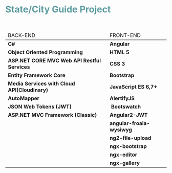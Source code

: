 <h1 style="color: #5e9ca0;">State/City Guide Project</h1>
<p>&nbsp; &nbsp;</p>
<table class="editorDemoTable">
<thead>
<tr style="height: 7px;">
<td style="height: 7px;">BACK-END</td>
<td style="height: 7px;">FRONT-END</td>
</tr>
</thead>
<tbody>
<tr style="height: 22px;">
<td style="height: 22px;"><strong>C#</strong></td>
<td style="height: 22px;"><strong>Angular&nbsp;</strong></td>
</tr>
<tr style="height: 18px;">
<td style="height: 18px;"><strong>Object Oriented Programming</strong></td>
<td style="height: 18px;"><strong>HTML 5</strong></td>
</tr>
<tr style="height: 18px;">
<td style="height: 18px;"><strong>ASP.NET CORE MVC Web API Restful Services</strong></td>
<td style="height: 18px;"><strong>CSS 3</strong></td>
</tr>
<tr style="height: 22px;">
<td style="height: 22px;"><strong>Entity Framework Core&nbsp;</strong></td>
<td style="height: 22px;"><strong>Bootstrap</strong></td>
</tr>
<tr style="height: 18px;">
<td style="height: 18px;"><strong>Media Services with Cloud API(Cloudinary)</strong></td>
<td style="height: 18px;"><strong>JavaScript ES 6,7+</strong></td>
</tr>
<tr style="height: 18px;">
<td style="height: 18px;"><strong>AutoMapper</strong></td>
<td style="height: 18px;"><strong>AlertifyJS</strong></td>
</tr>
<tr style="height: 18px;">
<td style="height: 18px;"><strong>JSON Web Tokens (JWT)</strong></td>
<td style="height: 18px;"><strong>&nbsp;Bootswatch</strong></td>
</tr>
<tr style="height: 18px;">
<td style="height: 18px;"><strong>ASP.NET MVC Framework (Classic)</strong></td>
<td style="height: 18px;"><strong>Angular2-JWT</strong></td>
</tr>
<tr style="height: 10.5px;">
<td style="height: 10.5px;">&nbsp;</td>
<td style="height: 10.5px;"><strong>angular-froala-wysiwyg</strong></td>
</tr>
<tr style="height: 18px;">
<td style="height: 18px;">&nbsp;</td>
<td style="height: 18px;"><strong>ng2-file-upload</strong></td>
</tr>
<tr style="height: 18px;">
<td style="height: 18px;">&nbsp;</td>
<td style="height: 18px;"><strong>ngx-bootstrap</strong></td>
</tr>
<tr style="height: 18px;">
<td style="height: 18px;">&nbsp;</td>
<td style="height: 18px;"><strong>ngx-editor</strong></td>
</tr>
<tr style="height: 18px;">
<td style="height: 18px;">&nbsp;</td>
<td style="height: 18px;"><strong>ngx-gallery&nbsp;</strong><!-- HELLO! --></td>
</tr>
</tbody>
</table>
<p><strong>&nbsp;</strong></p>
<p>&nbsp;</p>
<p><strong>&nbsp;</strong></p>
